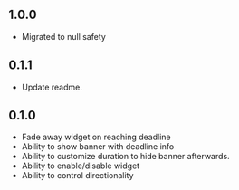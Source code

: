 ## 1.0.0

- Migrated to null safety

## 0.1.1

- Update readme.

## 0.1.0

- Fade away widget on reaching deadline
- Ability to show banner with deadline info
- Ability to customize duration to hide banner afterwards.
- Ability to enable/disable widget
- Ability to control directionality
